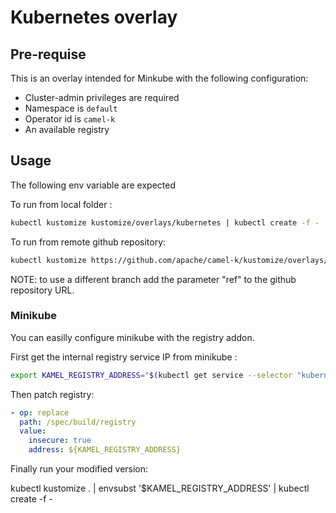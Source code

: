 # Kubernetes overlay

## Pre-requise

This is an overlay intended for Minkube with the following configuration:
* Cluster-admin privileges are required
* Namespace is `default`
* Operator id is `camel-k`
* An available registry

## Usage

The following env variable are expected


To run from local folder :
```sh
kubectl kustomize kustomize/overlays/kubernetes | kubectl create -f -
```

To run from remote github repository:
```sh
kubectl kustomize https://github.com/apache/camel-k/kustomize/overlays/kubernetes | kubectl create -f -
```

NOTE: to use a different branch add the parameter "ref" to the github repository URL.


### Minikube

You can easilly configure minikube with the registry addon.

First get the internal registry service IP from minikube :

```sh
export KAMEL_REGISTRY_ADDRESS="$(kubectl get service --selector "kubernetes.io/minikube-addons"="registry" --namespace kube-system -o=jsonpath='{.items[0].spec.clusterIP}')"
```

Then patch registry:
```yaml
- op: replace
  path: /spec/build/registry
  value:
    insecure: true
    address: ${KAMEL_REGISTRY_ADDRESS}
```

Finally run your modified version:

kubectl kustomize . | envsubst '$KAMEL_REGISTRY_ADDRESS' | kubectl create -f -